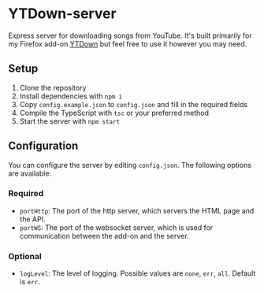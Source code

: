 # YTDown-server

Express server for downloading songs from YouTube. It's built primarily for my Firefox add-on [YTDown](https://github.com/Histmy/YTDown/) but feel free to use it however you may need.

## Setup

1. Clone the repository
1. Install dependencies with `npm i`
1. Copy `config.example.json` to `config.json` and fill in the required fields
1. Compile the TypeScript with `tsc` or your preferred method
1. Start the server with `npm start`

## Configuration

You can configure the server by editing `config.json`. The following options are available:

### Required

- `portHttp`: The port of the http server, which servers the HTML page and the API.
- `portWS`: The port of the websocket server, which is used for communication between the add-on and the server.

### Optional

- `logLevel`: The level of logging. Possible values are `none`, `err`, `all`. Default is `err`.
